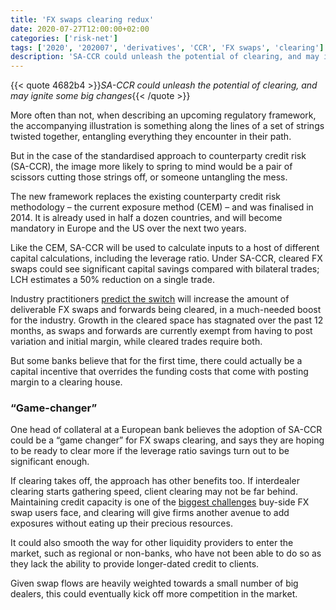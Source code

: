 ```yaml
---
title: 'FX swaps clearing redux'
date: 2020-07-27T12:00:00+02:00
categories: ['risk-net']
tags: ['2020', '202007', 'derivatives', 'CCR', 'FX swaps', 'clearing']
description: 'SA-CCR could unleash the potential of clearing, and may ignite some big changes'
---
```


{{< quote 4682b4 >}}_SA-CCR could unleash the potential of clearing, and may ignite some big changes_{{< /quote >}}

More often than not, when describing an upcoming regulatory framework, the accompanying illustration is something along the lines of a set of strings twisted together, entangling everything they encounter in their path.

But in the case of the standardised approach to counterparty credit risk (SA-CCR), the image more likely to spring to mind would be a pair of scissors cutting those strings off, or someone untangling the mess.

The new framework replaces the existing counterparty credit risk methodology – the current exposure method (CEM) – and was finalised in 2014. It is already used in half a dozen countries, and will become mandatory in Europe and the US over the next two years.

Like the CEM, SA-CCR will be used to calculate inputs to a host of different capital calculations, including the leverage ratio. Under SA-CCR, cleared FX swaps could see significant capital savings compared with bilateral trades; LCH estimates a 50% reduction on a single trade.

Industry practitioners [predict the switch](https://www.risk.net/derivatives/7652411/sa-ccr-adoption-may-spur-wider-fx-swaps-clearing) will increase the amount of deliverable FX swaps and forwards being cleared, in a much-needed boost for the industry. Growth in the cleared space has stagnated over the past 12 months, as swaps and forwards are currently exempt from having to post variation and initial margin, while cleared trades require both.

But some banks believe that for the first time, there could actually be a capital incentive that overrides the funding costs that come with posting margin to a clearing house.

### “Game-changer”

One head of collateral at a European bank believes the adoption of SA-CCR could be a “game changer” for FX swaps clearing, and says they are hoping to be ready to clear more if the leverage ratio savings turn out to be significant enough.

If clearing takes off, the approach has other benefits too. If interdealer clearing starts gathering speed, client clearing may not be far behind. Maintaining credit capacity is one of the [biggest challenges](https://www.fx-markets.com/trading/7568716/fx-unlimited-how-eaton-vance-tackles-credit-constraints) buy-side FX swap users face, and clearing will give firms another avenue to add exposures without eating up their precious resources.

It could also smooth the way for other liquidity providers to enter the market, such as regional or non-banks, who have not been able to do so as they lack the ability to provide longer-dated credit to clients.

Given swap flows are heavily weighted towards a small number of big dealers, this could eventually kick off more competition in the market.


